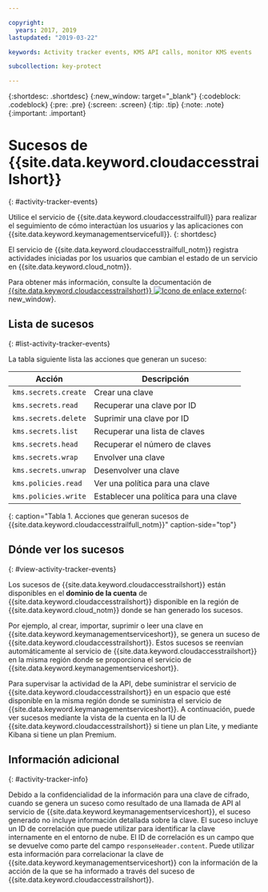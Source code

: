 ```yaml
---

copyright:
  years: 2017, 2019
lastupdated: "2019-03-22"

keywords: Activity tracker events, KMS API calls, monitor KMS events

subcollection: key-protect

---
```


{:shortdesc: .shortdesc}
{:new_window: target="_blank"}
{:codeblock: .codeblock}
{:pre: .pre}
{:screen: .screen}
{:tip: .tip}
{:note: .note}
{:important: .important}

# Sucesos de {{site.data.keyword.cloudaccesstrailshort}}
{: #activity-tracker-events}

Utilice el servicio de {{site.data.keyword.cloudaccesstrailfull}} para realizar el seguimiento de cómo interactúan los usuarios y las aplicaciones con {{site.data.keyword.keymanagementservicefull}}. 
{: shortdesc}

El servicio de {{site.data.keyword.cloudaccesstrailfull_notm}} registra actividades iniciadas por los usuarios que cambian el estado de un servicio en {{site.data.keyword.cloud_notm}}. 

Para obtener más información, consulte la documentación de [{{site.data.keyword.cloudaccesstrailshort}} ![Icono de enlace externo](../../icons/launch-glyph.svg "Icono de enlace externo")](/docs/services/cloud-activity-tracker?topic=cloud-activity-tracker-getting-started-with-cla){: new_window}.

## Lista de sucesos
{: #list-activity-tracker-events}

La tabla siguiente lista las acciones que generan un suceso:

| Acción               | Descripción                 |
| -------------------- | --------------------------- |
| `kms.secrets.create` | Crear una clave                |
| `kms.secrets.read`   | Recuperar una clave por ID        |
| `kms.secrets.delete` | Suprimir una clave por ID          |
| `kms.secrets.list`   | Recuperar una lista de claves     |
| `kms.secrets.head`   | Recuperar el número de claves |
| `kms.secrets.wrap`   | Envolver una clave                  |
| `kms.secrets.unwrap` | Desenvolver una clave                |
| `kms.policies.read`  | Ver una política para una clave     |
| `kms.policies.write` | Establecer una política para una clave      |
{: caption="Tabla 1. Acciones que generan sucesos de {{site.data.keyword.cloudaccesstrailfull_notm}}" caption-side="top"}

## Dónde ver los sucesos
{: #view-activity-tracker-events}

<!-- Option 2: Add the following sentence if your service sends events to the account domain. -->

Los sucesos de {{site.data.keyword.cloudaccesstrailshort}} están disponibles en el **dominio de la cuenta** de {{site.data.keyword.cloudaccesstrailshort}} disponible en la región de {{site.data.keyword.cloud_notm}} donde se han generado los sucesos.

Por ejemplo, al crear, importar, suprimir o leer una clave en {{site.data.keyword.keymanagementserviceshort}}, se genera un suceso de {{site.data.keyword.cloudaccesstrailshort}}. Estos sucesos se reenvían automáticamente al servicio de {{site.data.keyword.cloudaccesstrailshort}} en la misma región donde se proporciona el servicio de {{site.data.keyword.keymanagementserviceshort}}.

Para supervisar la actividad de la API, debe suministrar el servicio de {{site.data.keyword.cloudaccesstrailshort}} en un espacio que esté disponible en la misma región donde se suministra el servicio de {{site.data.keyword.keymanagementserviceshort}}. A continuación, puede ver sucesos mediante la vista de la cuenta en la IU de {{site.data.keyword.cloudaccesstrailshort}} si tiene un plan Lite, y mediante Kibana si tiene un plan Premium.

## Información adicional
{: #activity-tracker-info}

Debido a la confidencialidad de la información para una clave de cifrado, cuando se genera un suceso como resultado de una llamada de API al servicio de {{site.data.keyword.keymanagementserviceshort}}, el suceso generado no incluye información detallada sobre la clave. El suceso incluye un ID de correlación que puede utilizar para identificar la clave internamente en el entorno de nube. El ID de correlación es un campo que se devuelve como parte del campo `responseHeader.content`. Puede utilizar esta información para correlacionar la clave de {{site.data.keyword.keymanagementserviceshort}} con la información de la acción de la que se ha informado a través del suceso de {{site.data.keyword.cloudaccesstrailshort}}.
